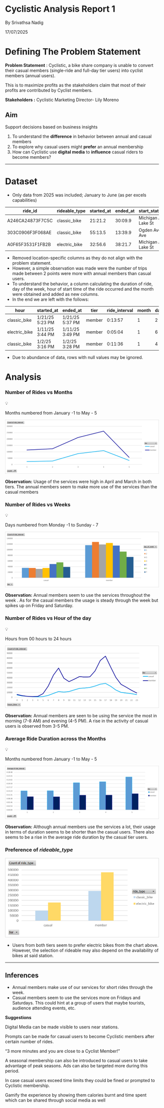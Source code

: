 # Cyclistic Analysis Report 1

By Srivathsa Nadig

17/07/2025

# Defining The Problem Statement

**Problem Statement** : Cyclistic, a bike share company is unable to convert their casual members (single-ride and full-day tier users) into cyclist members (annual users).

This is to maximize profits as the stakeholders claim that most of their profits are contributed by Cyclist members.

**Stakeholders :** Cyclistic Marketing Director- Lily Moreno

## Aim

Support decisions based on business insights

1. To understand the **difference** in behavior between annual and casual members
2. To explore why casual users might **prefer** an annual membership
3. How can Cyclistic use **digital media** to **influence** casual riders to become members?

---

# Dataset

- Only data from 2025 was included; January to June (as per excels capabilities)

| ride_id          | rideable_type | started_at | ended_at | start_station_name     | start_station_id | end_station_name    | end_station_id | start_lat | start_lng | end_lat  | end_lng  | member_casual |
| ---------------- | ------------- | ---------- | -------- | ---------------------- | ---------------- | ------------------- | -------------- | --------- | --------- | -------- | -------- | ------------- |
| A246CA24873F7C5C | classic_bike  | 21:21.2    | 30:09.9  | Michigan Ave & Lake St | TA1305000011     | Clark St & Elm St   | TA1307000039   | 41.88602  | -87.6244  | 41.90297 | -87.6313 | member        |
| 303C0906F3F068AE | classic_bike  | 55:13.5    | 13:39.9  | Ogden Ave & Race Ave   | 13194            | Clark St & Elm St   | TA1307000039   | 41.8918   | -87.6588  | 41.90297 | -87.6313 | member        |
| A0F65F3531F1FB2B | electric_bike | 32:56.6    | 38:21.7  | Michigan Ave & Lake St | TA1305000011     | Wabash Ave & 9th St | TA1309000010   | 41.88602  | -87.6244  | 41.87077 | -87.6257 | casual        |

- Removed location-specific columns as they do not align with the problem statement.
- However, a simple observation was made were the number of trips made between 2 points were more with annual members than casual users.
- To understand the behavior, a column calculating the duration of ride, day of the week, hour of start time of the ride occurred and the month were obtained and added as new columns.
- In the end we are left with the follows:

| hour          | started_at      | ended_at        | tier   | ride_interval | month | day_of_week | hours_time |
| ------------- | --------------- | --------------- | ------ | ------------- | ----- | ----------- | ---------- |
| classic_bike  | 1/21/25 5:23 PM | 1/21/25 5:37 PM | member | 0:13:57       | 1     | 2           | 17         |
| electric_bike | 1/11/25 3:44 PM | 1/11/25 3:49 PM | member | 0:05:04       | 1     | 6           | 15         |
| classic_bike  | 1/2/25 3:16 PM  | 1/2/25 3:28 PM  | member | 0:11:36       | 1     | 4           | 15         |

- Due to abundance of data, rows with null values may be ignored.

# Analysis

### Number of Rides vs Months

<aside>
💡

Months numbered from January -1 to May - 5

</aside>

![image.png](image.png)

**Observation:** Usage of the services were high in April and March in both tiers. The annual members seem to make more use of the services than the casual members

### Number of Rides vs Weeks

<aside>
💡

Days numbered from Monday -1 to Sunday - 7

</aside>

![image.png](image%201.png)

**Observation:** Annual members seem to use the services throughout the week . As for the casual members the usage is steady through the week but spikes up on Friday and Saturday.

### Number of Rides vs Hour of the day

<aside>
💡

Hours from 00 hours to 24 hours

</aside>

![image.png](image%202.png)

**Observation:** Annual members are seen to be using the service the most in morning (7-8 AM) and evening (4-5 PM). A rise in the activity of casual users is observed from 3-5 PM.

### Average Ride Duration across the Months

<aside>
💡

Months numbered from January -1 to May - 5

</aside>

![image.png](image%203.png)

**Observation:** Although annual members use the services a lot, their usage in terms of duration seems to be shorter than the casual users. There also seems to be a rise in the average ride duration by the casual tier users.

### Preference of _rideable_type_

![image.png](image%204.png)

- Users from both tiers seem to prefer electric bikes from the chart above. However, the selection of rideable may also depend on the availability of bikes at said station.

---

## Inferences

- Annual members make use of our services for short rides through the week.
- Casual members seem to use the services more on Fridays and Saturdays. This could hint at a group of users that maybe tourists, audience attending events, etc.

**Suggestions**

Digital Media can be made visible to users near stations.

Prompts can be made for casual users to become Cyclistic members after certain number of rides.

“3 more minutes and you are close to a Cyclist Member!”

A seasonal membership can also be introduced to casual users to take advantage of peak seasons. Ads can also be targeted more during this period.

In case casual users exceed time limits they could be fined or prompted to Cyclistic membership.

Gamify the experience by showing them calories burnt and time spent which can be shared through social media as well
